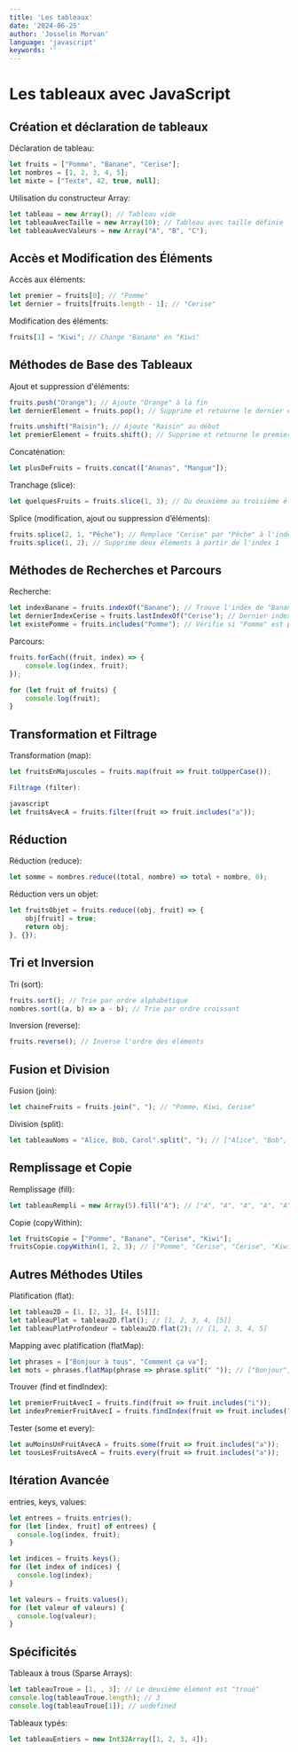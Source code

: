 ```yaml
---
title: 'Les tableaux'
date: '2024-06-25'
author: 'Josselin Morvan'
language: 'javascript'
keywords: ''
---
```


# Les tableaux avec JavaScript

## Création et déclaration de tableaux

Déclaration de tableau:

```javascript
let fruits = ["Pomme", "Banane", "Cerise"];
let nombres = [1, 2, 3, 4, 5];
let mixte = ["Texte", 42, true, null];
```

Utilisation du constructeur Array:

```javascript
let tableau = new Array(); // Tableau vide
let tableauAvecTaille = new Array(10); // Tableau avec taille définie
let tableauAvecValeurs = new Array("A", "B", "C");
```

## Accès et Modification des Éléments

Accès aux éléments:

```javascript
let premier = fruits[0]; // "Pomme"
let dernier = fruits[fruits.length - 1]; // "Cerise"
```

Modification des éléments:

```javascript
fruits[1] = "Kiwi"; // Change "Banane" en "Kiwi"
```

## Méthodes de Base des Tableaux
Ajout et suppression d'éléments:

```javascript
fruits.push("Orange"); // Ajoute "Orange" à la fin
let dernierElement = fruits.pop(); // Supprime et retourne le dernier élément

fruits.unshift("Raisin"); // Ajoute "Raisin" au début
let premierElement = fruits.shift(); // Supprime et retourne le premier élément
```

Concaténation:

```javascript
let plusDeFruits = fruits.concat(["Ananas", "Mangue"]);
```

Tranchage (slice):

```javascript
let quelquesFruits = fruits.slice(1, 3); // Du deuxième au troisième élément
```

Splice (modification, ajout ou suppression d’éléments):

```javascript
fruits.splice(2, 1, "Pêche"); // Remplace "Cerise" par "Pêche" à l'index 2
fruits.splice(1, 2); // Supprime deux éléments à partir de l'index 1
```

## Méthodes de Recherches et Parcours

Recherche:

```javascript
let indexBanane = fruits.indexOf("Banane"); // Trouve l'index de "Banane"
let dernierIndexCerise = fruits.lastIndexOf("Cerise"); // Dernier index de "Cerise"
let existePomme = fruits.includes("Pomme"); // Vérifie si "Pomme" est présent
```

Parcours:

```javascript
fruits.forEach((fruit, index) => {
    console.log(index, fruit);
});

for (let fruit of fruits) {
    console.log(fruit);
}
```

## Transformation et Filtrage

Transformation (map):

```javascript
let fruitsEnMajuscules = fruits.map(fruit => fruit.toUpperCase());

Filtrage (filter):

javascript
let fruitsAvecA = fruits.filter(fruit => fruit.includes("a"));
```

## Réduction

Réduction (reduce):

```javascript
let somme = nombres.reduce((total, nombre) => total + nombre, 0);
```

Réduction vers un objet:

```javascript
let fruitsObjet = fruits.reduce((obj, fruit) => {
    obj[fruit] = true;
    return obj;
}, {});
```

## Tri et Inversion

Tri (sort):

```javascript
fruits.sort(); // Trie par ordre alphabétique
nombres.sort((a, b) => a - b); // Trie par ordre croissant
```

Inversion (reverse):

```javascript
fruits.reverse(); // Inverse l'ordre des éléments
```

## Fusion et Division

Fusion (join):

```javascript
let chaineFruits = fruits.join(", "); // "Pomme, Kiwi, Cerise"
```

Division (split):

```javascript
let tableauNoms = "Alice, Bob, Carol".split(", "); // ["Alice", "Bob", "Carol"]
```

## Remplissage et Copie

Remplissage (fill):

```javascript
let tableauRempli = new Array(5).fill("A"); // ["A", "A", "A", "A", "A"]
```

Copie (copyWithin):

```javascript
let fruitsCopie = ["Pomme", "Banane", "Cerise", "Kiwi"];
fruitsCopie.copyWithin(1, 2, 3); // ["Pomme", "Cerise", "Cerise", "Kiwi"]
```

## Autres Méthodes Utiles

Platification (flat):

```javascript
let tableau2D = [1, [2, 3], [4, [5]]];
let tableauPlat = tableau2D.flat(); // [1, 2, 3, 4, [5]]
let tableauPlatProfondeur = tableau2D.flat(2); // [1, 2, 3, 4, 5]
```

Mapping avec platification (flatMap):

```javascript
let phrases = ["Bonjour à tous", "Comment ça va"];
let mots = phrases.flatMap(phrase => phrase.split(" ")); // ["Bonjour", "à", "tous", "Comment", "ça", "va"]
```

Trouver (find et findIndex):

```javascript
let premierFruitAvecI = fruits.find(fruit => fruit.includes("i"));
let indexPremierFruitAvecI = fruits.findIndex(fruit => fruit.includes("i"));
```

Tester (some et every):

```javascript
let auMoinsUnFruitAvecA = fruits.some(fruit => fruit.includes("a"));
let tousLesFruitsAvecA = fruits.every(fruit => fruit.includes("a"));
```

## Itération Avancée

entries, keys, values:

```javascript
let entrees = fruits.entries();
for (let [index, fruit] of entrees) {
  console.log(index, fruit);
}

let indices = fruits.keys();
for (let index of indices) {
  console.log(index);
}

let valeurs = fruits.values();
for (let valeur of valeurs) {
  console.log(valeur);
}
```

## Spécificités

Tableaux à trous (Sparse Arrays):

```javascript
let tableauTroue = [1, , 3]; // Le deuxième élément est "troué"
console.log(tableauTroue.length); // 3
console.log(tableauTroue[1]); // undefined
```

Tableaux typés:

```javascript
let tableauEntiers = new Int32Array([1, 2, 3, 4]);
```